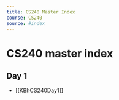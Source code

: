 ```yaml
---
title: CS240 Master Index
course: CS240
source: #index 
---
```


# CS240 master index

## Day 1
- [[KBhCS240Day1]]
